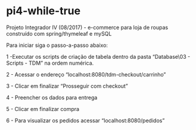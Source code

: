 # pi4-while-true
Projeto Integrador IV (08/2017) - e-commerce para loja de roupas construído com spring/thymeleaf e mySQL

Para iniciar siga o passo-a-passo abaixo:

1 -Executar os scripts de criação de tabela dentro da pasta “Database\03 - Scripts - TDM” na ordem numérica. 

2 - Acessar o endereço “localhost:8080/tdm-checkout/carrinho”

3 - Clicar em finalizar “Prosseguir com checkout”

4 - Preencher os dados para entrega

5 - Clicar em finalizar compra

6 - Para visualizar os pedidos acessar “localhost:8080/pedidos”

